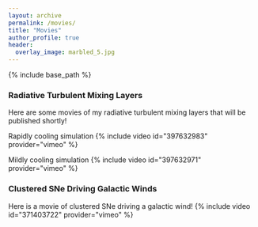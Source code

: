 ```yaml
---
layout: archive
permalink: /movies/
title: "Movies"
author_profile: true
header:
  overlay_image: marbled_5.jpg
---
```

{% include base_path %}

### Radiative Turbulent Mixing Layers

Here are some movies of my radiative turbulent mixing layers that will be published shortly!

Rapidly cooling simulation
{% include video id="397632983" provider="vimeo" %}

Mildly cooling simulation
{% include video id="397632971" provider="vimeo" %}

### Clustered SNe Driving Galactic Winds

Here is a movie of clustered SNe driving a galactic wind!
{% include video id="371403722" provider="vimeo" %}


<!-- 
{% include base_path %}
{% capture written_year %}'None'{% endcapture %}
{% for post in site.posts %}
  {% capture year %}{{ post.date | date: '%Y' }}{% endcapture %}
  {% if year != written_year %}
    <h2 id="{{ year | slugify }}" class="archive__subtitle">{{ year }}</h2>
    {% capture written_year %}{{ year }}{% endcapture %}
  {% endif %}
  {% include archive-single.html %}
{% endfor %}
 -->